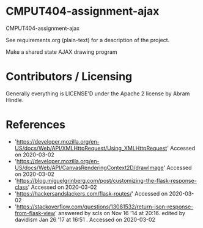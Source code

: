 CMPUT404-assignment-ajax
==============================

CMPUT404-assignment-ajax

See requirements.org (plain-text) for a description of the project.

Make a shared state AJAX drawing program

Contributors / Licensing
========================

Generally everything is LICENSE'D under the Apache 2 license by Abram Hindle.

References
========================
- 'https://developer.mozilla.org/en-US/docs/Web/API/XMLHttpRequest/Using_XMLHttpRequest' Accessed on 2020-03-02
- 'https://developer.mozilla.org/en-US/docs/Web/API/CanvasRenderingContext2D/drawImage' Accessed on 2020-03-02
- 'https://blog.miguelgrinberg.com/post/customizing-the-flask-response-class' Accessed on 2020-03-02
- 'https://hackersandslackers.com/flask-routes/' Accessed on 2020-03-02
- 'https://stackoverflow.com/questions/13081532/return-json-response-from-flask-view' answered by scls on Nov 16 '14 at 20:16. edited by    davidism Jan 26 '17 at 16:51 . Accessed on 2020-03-02





